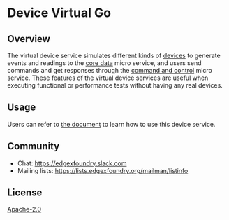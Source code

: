 # Device Virtual Go
## Overview
The virtual device service simulates different kinds of [devices](https://docs.edgexfoundry.org/1.2/general/Definitions/#device) to generate events and readings to the [core data](https://docs.edgexfoundry.org/1.2/microservices/core/data/Ch-CoreData/) micro service, and users send commands and get responses through the [command and control](https://docs.edgexfoundry.org/1.2/microservices/core/command/Ch-Command/) micro service. These features of the virtual device services are useful when executing functional or performance tests without having any real devices.
## Usage
Users can refer to [the document](https://docs.edgexfoundry.org/1.2/microservices/device/virtual/Ch-VirtualDevice/) to learn how to use this device service.

## Community
- Chat: https://edgexfoundry.slack.com
- Mailing lists: https://lists.edgexfoundry.org/mailman/listinfo

## License
[Apache-2.0](LICENSE)